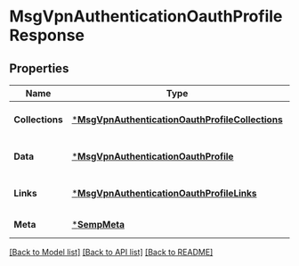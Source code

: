 # MsgVpnAuthenticationOauthProfileResponse

## Properties
Name | Type | Description | Notes
------------ | ------------- | ------------- | -------------
**Collections** | [***MsgVpnAuthenticationOauthProfileCollections**](MsgVpnAuthenticationOauthProfileCollections.md) |  | [optional] [default to null]
**Data** | [***MsgVpnAuthenticationOauthProfile**](MsgVpnAuthenticationOauthProfile.md) |  | [optional] [default to null]
**Links** | [***MsgVpnAuthenticationOauthProfileLinks**](MsgVpnAuthenticationOauthProfileLinks.md) |  | [optional] [default to null]
**Meta** | [***SempMeta**](SempMeta.md) |  | [default to null]

[[Back to Model list]](../README.md#documentation-for-models) [[Back to API list]](../README.md#documentation-for-api-endpoints) [[Back to README]](../README.md)

